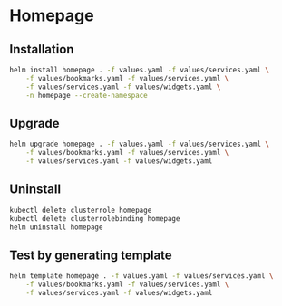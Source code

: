 # Homepage

## Installation

```bash
helm install homepage . -f values.yaml -f values/services.yaml \
    -f values/bookmarks.yaml -f values/services.yaml \
    -f values/services.yaml -f values/widgets.yaml \
    -n homepage --create-namespace
```

## Upgrade

```bash
helm upgrade homepage . -f values.yaml -f values/services.yaml \
    -f values/bookmarks.yaml -f values/services.yaml \
    -f values/services.yaml -f values/widgets.yaml
```

## Uninstall

```bash
kubectl delete clusterrole homepage
kubectl delete clusterrolebinding homepage
helm uninstall homepage
```

## Test by generating template

```bash
helm template homepage . -f values.yaml -f values/services.yaml \
    -f values/bookmarks.yaml -f values/services.yaml \
    -f values/services.yaml -f values/widgets.yaml
```
